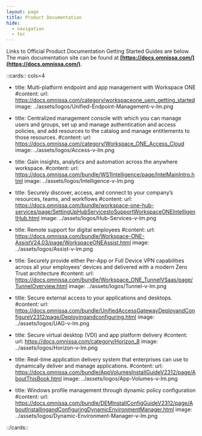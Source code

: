 ```yaml
---
layout: page
title: Product Documentation
hide:
  - navigation
  - toc
---
```


Links to Official Product Documentation Getting Started Guides are below. The main documentation site can be found at **[https://docs.omnissa.com/](https://docs.omnissa.com/)**.

::cards:: cols=4

- title: Multi-platform endpoint and app management with Workspace ONE
  #content: 
  url: https://docs.omnissa.com/category/workspaceone_uem_getting_started
  image: ../assets/logos/Unified-Endpoint-Management-v-lm.png

- title: Centralized management console with which you can manage users and groups, set up and manage authentication and access policies, and add resources to the catalog and manage entitlements to those resources.
  #content: 
  url: https://docs.omnissa.com/category/Workspace_ONE_Access_Cloud
  image: ../assets/logos/Access-v-lm.png

- title: Gain insights, analytics and automation across the anywhere workspace.
  #content: 
  url: https://docs.omnissa.com/bundle/WS1Intelligence/page/IntelMainIntro.html
  image: ../assets/logos/Intelligence-v-lm.png

- title: Securely discover, access, and connect to your company’s resources, teams, and workflows
  #content: 
  url: https://docs.omnissa.com/bundle/workspace-one-hub-services/page/SettingUpHubServicestoSupportWorkspaceONEIntelligentHub.html
  image: ../assets/logos/Hub-Services-v-lm.png

- title: Remote support for digital employees
  #content: 
  url: https://docs.omnissa.com/bundle/Workspace-ONE-AssistV24.03/page/WorkspaceONEAssist.html
  image: ../assets/logos/Assist-v-lm.png

- title: Securely provide either Per-App or Full Device VPN capabilities across all your employees’ devices and delivered with a modern Zero Trust architecture
  #content: 
  url: https://docs.omnissa.com/bundle/Workspace_ONE_TunnelVSaas/page/TunnelOverview.html
  image: ../assets/logos/Tunnel-v-lm.png

- title: Secure external access to your applications and desktops.
  #content: 
  url: https://docs.omnissa.com/bundle/UnifiedAccessGatewayDeployandConfigureV2312/page/Deployingandconfiguring.html
  image: ../assets/logos/UAG-v-lm.png

- title: Secure virtual desktop (VDI) and app platform delivery
  #content: 
  url: https://docs.omnissa.com/category/Horizon_8
  image: ../assets/logos/Horizon-v-lm.png

- title: Real-time application delivery system that enterprises can use to dynamically deliver and manage applications.
  #content: 
  url: https://docs.omnissa.com/bundle/AppVolumesInstallGuideV2312/page/AboutThisBook.html
  image: ../assets/logos/App-Volumes-v-lm.png

- title: Windows profile management through dynamic policy configuration
  #content: 
  url: https://docs.omnissa.com/bundle/DEMInstallConfigGuideV2312/page/AboutInstallingandConfiguringDynamicEnvironmentManager.html
  image: ../assets/logos/Dynamic-Environment-Manager-v-lm.png

::/cards::
